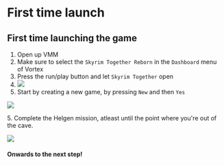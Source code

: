 # First time launch

## First time launching the game

1. Open up VMM
2. Make sure to select the `Skyrim Together Reborn` in the `Dashboard` menu of Vortex
3. Press the run/play button and let `Skyrim Together` open
4. ![](https://shx.is/5BKQYt5oq.png)
5. Start by creating a new game, by pressing `New` and then `Yes`

![](https://shx.is/5BlNxisR6.png)

5\. Complete the Helgen mission, atleast until the point where you're out of the cave.

![](https://shx.is/5BlO9atGb.png)

#### Onwards to the next step!
